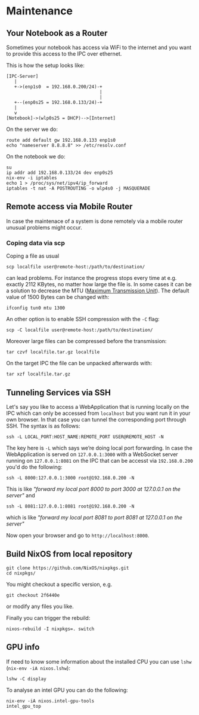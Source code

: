 # Maintenance

## Your Notebook as a Router

Sometimes your notebook has access via WiFi to the internet and you
want to provide this access to the IPC over ethernet.

This is how the setup looks like:

    [IPC-Server]
       |
       +->(enp1s0  = 192.168.0.200/24)-+
                                       |
                                       |
       +--(enp0s25 = 192.168.0.133/24)-+
       |
       v
    [Notebook]->(wlp0s25 = DHCP)-->[Internet]

On the server we do:

    route add default gw 192.168.0.133 enp1s0
    echo "nameserver 8.8.8.8" >> /etc/resolv.conf

On the notebook we do:

    su
    ip addr add 192.168.0.133/24 dev enp0s25
    nix-env -i iptables
    echo 1 > /proc/sys/net/ipv4/ip_forward
    iptables -t nat -A POSTROUTING -o wlp4s0 -j MASQUERADE

## Remote access via Mobile Router

In case the maintenace of a system is done remotely via a mobile router
unusual problems might occur.

### Coping data via scp

Coping a file as usual

```
scp localfile user@remote-host:/path/to/destination/
```
can lead problems.
For instance the progress stops every time at e.g. exactly 2112 KBytes,
no matter how large the file is.
In some cases it can be a solution to decrease the MTU
([Maximum Transmission Unit](https://en.wikipedia.org/wiki/Maximum_transmission_unit)).
The default value of 1500 Bytes can be changed with:

```
ifconfig tun0 mtu 1300
```

An other option is to enable SSH compression with the `-C` flag:
```
scp -C localfile user@remote-host:/path/to/destination/
```

Moreover large files can be compressed before the transmission:

```
tar czvf localfile.tar.gz localfile
```
On the target IPC the file can be unpacked afterwards with:
```
tar xzf localfile.tar.gz
```

## Tunneling Services via SSH

Let's say you like to access a WebApplication that is running locally on the IPC
which can only be accessed from `localhost`
but you want run it in your own browser.
In that case you can tunnel the corresponding port through SSH.
The syntax is as follows:

```
ssh -L LOCAL_PORT:HOST_NAME:REMOTE_PORT USER@REMOTE_HOST -N
```
The key here is `-L` which says we’re doing local port forwarding.
In case the WebApplication is served on `127.0.0.1:3000`
with a WebSocket server running on `127.0.0.1:8081` on the IPC that can
be accesst via `192.168.0.200` you'd do the following:

```
ssh -L 8000:127.0.0.1:3000 root@192.168.0.200 -N
```
This is like *"forward my local port 8000 to port 3000 at 127.0.0.1 on the server"* and
```
ssh -L 8081:127.0.0.1:8081 root@192.168.0.200 -N
```
which is like *"forward my local port 8081 to port 8081 at 127.0.0.1 on the server"*

Now open your browser and go to `http://localhost:8000`.

## Build NixOS from local repository

```
git clone https://github.com/NixOS/nixpkgs.git
cd nixpkgs/
```
You might checkout a specific version, e.g.
```
git checkout 2f6440e
```
or modify any files you like.

Finally you can trigger the rebuild:
```
nixos-rebuild -I nixpkgs=. switch
```

## GPU info

If need to know some information about the installed CPU
you can use `lshw` (`nix-env -iA nixos.lshw`):

```
lshw -C display
```

To analyse an intel GPU you can do the following:

```
nix-env -iA nixos.intel-gpu-tools
intel_gpu_top
```
